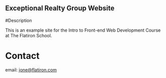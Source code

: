 Exceptional Realty Group Website
---

#Description

This is an example site for the Intro to Front-end Web Development Course at The Flatiron School.

# Contact

email: jone@flatiron.com